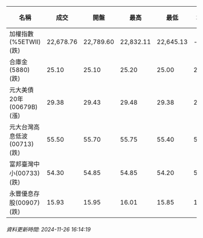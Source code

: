 | 名稱 | 成交 | 開盤 | 最高 | 最低 | 均價 | 成交金額(億) | 昨收 | 漲跌幅 | 漲跌 | 總量 | 昨量 | 振幅 |
| -------- | -------- | -------- | -------- |-------- | -------- | -------- |-------- |-------- |-------- | -------- | -------- |-------- |
|加權指數(%5ETWII) (跌)|22,678.76|22,789.60|22,832.11|22,645.13|-|3,099.03|22,948.37|1.17%|269.61|6,553,226|0|0.81%|
|合庫金(5880) (跌)|25.10|25.10|25.20|25.00|25.10|1.73|25.15|0.20%|0.05|6,877|22,966|0.80%|
|元大美債20年(00679B) (漲)|29.38|29.43|29.48|29.38|29.43|18.79|29.07|1.07%|0.31|63,860|26,103|0.34%|
|元大台灣高息低波(00713) (跌)|55.50|55.70|55.75|55.40|55.53|5.62|55.80|0.54%|0.30|10,113|7,514|0.63%|
|富邦臺灣中小(00733) (跌)|54.30|54.85|54.85|54.20|54.46|0.345|54.85|1.00%|0.55|634|1,333|1.19%|
|永豐優息存股(00907) (跌)|15.93|15.95|16.01|15.85|15.92|0.271|15.96|0.19%|0.03|1,702|1,399|1.00%|
###### 資料更新時間: 2024-11-26 16:14:19
